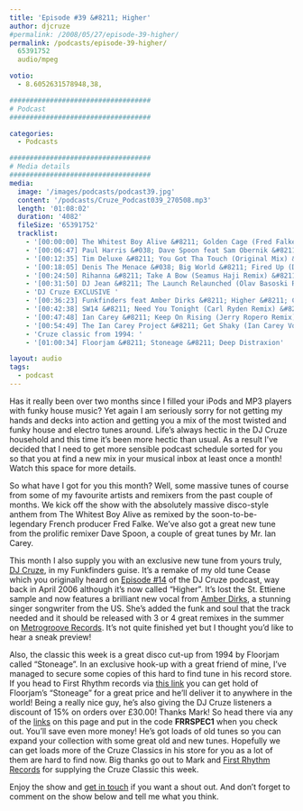 ```yaml
---
title: 'Episode #39 &#8211; Higher'
author: djcruze
#permalink: /2008/05/27/episode-39-higher/
permalink: /podcasts/episode-39-higher/
  65391752
  audio/mpeg

votio:
  - 8.6052631578948,38,

###################################
# Podcast
###################################

categories:
  - Podcasts

###################################
# Media details
###################################
media:
  image: '/images/podcasts/podcast39.jpg'
  content: '/podcasts/Cruze_Podcast039_270508.mp3'
  length: '01:08:02'
  duration: '4082'
  fileSize: '65391752'
  tracklist:
    - '[00:00:00] The Whitest Boy Alive &#8211; Golden Cage (Fred Falke Remix) &#8211; Modular'
    - '[00:06:47] Paul Harris &#038; Dave Spoon feat Sam Obernik &#8211; Baditude (Club Mix) &#8211; Toolroom Records'
    - '[00:12:35] Tim Deluxe &#8211; You Got Tha Touch (Original Mix) &#8211; Skint'
    - '[00:18:05] Denis The Menace &#038; Big World &#8211; Fired Up (Dabruck &#038; Klein Mix) &#8211; 3Beat Blue'
    - '[00:24:50] Rihanna &#8211; Take A Bow (Seamus Haji Remix) &#8211; Mercury'
    - '[00:31:50] DJ Jean &#8211; The Launch Relaunched (Olav Basoski Remix) &#8211; House Trained'
    - 'DJ Cruze EXCLUSIVE '
    - '[00:36:23] Funkfinders feat Amber Dirks &#8211; Higher &#8211; CDR'
    - '[00:42:38] SW14 &#8211; Need You Tonight (Carl Ryden Remix) &#8211; Gusto'
    - '[00:47:48] Ian Carey &#8211; Keep On Rising (Jerry Ropero Remix) &#8211; Spinnin&#8217; Records'
    - '[00:54:49] The Ian Carey Project &#8211; Get Shaky (Ian Carey Vocal Mix) &#8211; GFAB Records'
    - 'Cruze classic from 1994: '
    - '[01:00:34] Floorjam &#8211; Stoneage &#8211; Deep Distraxion'

layout: audio
tags:
  - podcast
---
```


Has it really been over two months since I filled your iPods and MP3 players with funky house music? Yet again I am seriously sorry for not getting my hands and decks into action and getting you a mix of the most twisted and funky house and electro tunes around. Life&#8217;s always hectic in the DJ Cruze household and this time it&#8217;s been more hectic than usual. As a result I&#8217;ve decided that I need to get more sensible podcast schedule sorted for you so that you at find a new mix in your musical inbox at least once a month! Watch this space for more details.

So what have I got for you this month? Well, some massive tunes of course from some of my favourite artists and remixers from the past couple of months. We kick off the show with the absolutely massive disco-style anthem from The Whitest Boy Alive as remixed by the soon-to-be-legendary French producer Fred Falke. We&#8217;ve also got a great new tune from the prolific remixer Dave Spoon, a couple of great tunes by Mr. Ian Carey.

This month I also supply you with an exclusive new tune from yours truly, [DJ Cruze][1], in my Funkfinders guise. It&#8217;s a remake of my old tune Cease which you originally heard on [Episode #14][2] of the DJ Cruze podcast, way back in April 2006 although it&#8217;s now called &#8220;Higher&#8221;. It&#8217;s lost the St. Ettiene sample and now features a brilliant new vocal from [Amber Dirks][3], a stunning singer songwriter from the US. She&#8217;s added the funk and soul that the track needed and it should be released with 3 or 4 great remixes in the summer on [Metrogroove Records][4]. It&#8217;s not quite finished yet but I thought you&#8217;d like to hear a sneak preview!

Also, the classic this week is a great disco cut-up from 1994 by Floorjam called &#8220;Stoneage&#8221;. In an exclusive hook-up with a great friend of mine, I&#8217;ve managed to secure some copies of this hard to find tune in his record store. If you head to First Rhythm records via [this link][5] you can get hold of Floorjam&#8217;s &#8220;Stoneage&#8221; for a great price and he&#8217;ll deliver it to anywhere in the world! Being a really nice guy, he&#8217;s also giving the DJ Cruze listeners a discount of 15% on orders over £30.00! Thanks Mark! So head there via any of the [links][5] on this page and put in the code **FRRSPEC1** when you check out. You&#8217;ll save even more money! He&#8217;s got loads of old tunes so you can expand your collection with some great old and new tunes. Hopefully we can get loads more of the Cruze Classics in his store for you as a lot of them are hard to find now. Big thanks go out to Mark and [First Rhythm Records][5] for supplying the Cruze Classic this week.

Enjoy the show and [get in touch][6] if you want a shout out. And don&#8217;t forget to comment on the show below and tell me what you think.

[1]: http://www.djcruze.co.uk
[2]: http://www.djcruze.co.uk/cms/2006/04/21/episode-14-cease/
[3]: http://www.myspace.com/ambersings4real
[4]: http://www.myspace.com/metrogrooverecords
[5]: http://www.firstrhythm.co.uk/cruze-classics.asp?at=400
[6]: /contact
[7]: http://www.djcruze.co.uk/cms/wp-content/DownloadButton.gif
[8]: http://www.djcruzeaudio.co.uk/podcasts/Cruze_Podcast039_270508.mp3
